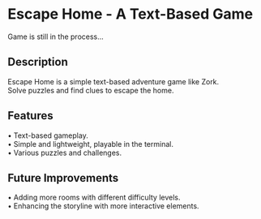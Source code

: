 # Escape Home - A Text-Based Game
Game is still in the process...

## Description
Escape Home is a simple text-based adventure game like Zork.                                                                                                                                                            
Solve puzzles and find clues to escape the home.

## Features
• Text-based gameplay.                                                                                                                                                                                                  
• Simple and lightweight, playable in the terminal.                                                                                                                                                                     
• Various puzzles and challenges.

## Future Improvements
• Adding more rooms with different difficulty levels.                                                                                                                                                                   
• Enhancing the storyline with more interactive elements.
